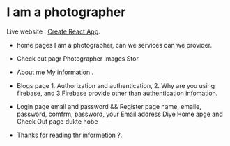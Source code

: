 # I am a photographer



Live website :  [Create React App](https://module-patties-60-1.web.app).

* home pages I am a photographer, can we services can we provider.
* Check out pagr Photographer images Stor.
* About me My information .
* Blogs page 1. Authorization and authentication, 2. Why are you using firebase, and 3.Firebase provide other than authentication infomation.
* Login page email and password && Register page name, emaile, password, comfrm, password,
  your Email address Diye Home apge and Check Out page dukte hobe

* Thanks for reading thr informetion ?.  